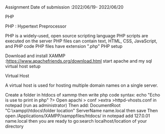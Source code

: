 Assignment Date of submission :2022/06/19- 2022/06/20

PHP

PHP : Hypertext Preprocessor

PHP is a widely-used, open source scripting language PHP scripts are executed on the server PHP files can contain text, HTML, CSS, JavaScript, and PHP code PHP files have extension ".php"
PHP setup

Download and install XAMMP :https://www.apachefriends.org/download.html start apache and my sql
virtual host setup

Virtual Host

A virtual host is used for hosting multiple domain names on a single server.

Create a folder in htdocs of xammp then write php code syntax: <?php> echo "Echo is use to print in php" ?>
Open apachi > conf >extra >httpd-vhosts.conf in notepad (run as administrator) Then add:
 DocumentRoot "C:\xampp\htdocs\folder location"
 ServerName name.local
</VirtualHost>
then save
Then open /Applications/XAMPP/xamppfiles/htdocs/ in notepad add 127.0.01 name.local then you are ready to go:search localhost/location of your directory
